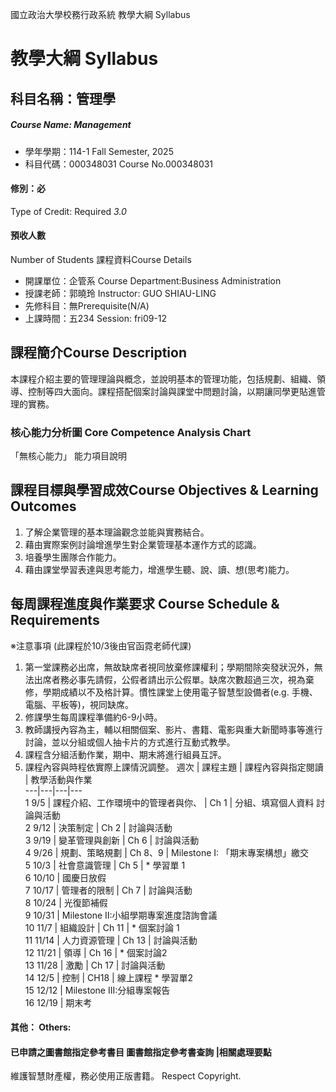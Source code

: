 國立政治大學校務行政系統 教學大綱 Syllabus
# 教學大綱 Syllabus
##  科目名稱：管理學 
#####  Course Name: Management
  * 學年學期：114-1 Fall Semester, 2025 
  * 科目代碼：000348031 Course No.000348031
#### 修別：必
Type of Credit: Required 
_3.0_
#### 預收人數
Number of Students
課程資料Course Details
  * 開課單位：企管系 Course Department:Business Administration 
  * 授課老師：郭曉玲 Instructor: GUO SHIAU-LING 
  * 先修科目：無Prerequisite(N/A)
  * 上課時間：五234 Session: fri09-12
##  課程簡介Course Description
本課程介紹主要的管理理論與概念，並說明基本的管理功能，包括規劃、組織、領導、控制等四大面向。課程搭配個案討論與課堂中問題討論，以期讓同學更貼進管理的實務。
###  核心能力分析圖 Core Competence Analysis Chart
「無核心能力」 
能力項目說明
##  課程目標與學習成效Course Objectives & Learning Outcomes 
1. 了解企業管理的基本理論觀念並能與實務結合。
2. 藉由實際案例討論增進學生對企業管理基本運作方式的認識。
3. 培養學生團隊合作能力。
4. 藉由課堂學習表達與思考能力，增進學生聽、說、讀、想(思考)能力。
##  每周課程進度與作業要求 Course Schedule & Requirements
※注意事項 (此課程於10/3後由官函霓老師代課)
  1. 第一堂課務必出席，無故缺席者視同放棄修課權利；學期間除突發狀況外，無法出席者務必事先請假，公假者請出示公假單。缺席次數超過三次，視為棄修，學期成績以不及格計算。慣性課堂上使用電子智慧型設備者(e.g. 手機、電腦、平板等)，視同缺席。
  2. 修課學生每周課程準備約6-9小時。
  3. 教師講授內容為主，輔以相關個案、影片、書籍、電影與重大新聞時事等進行討論，並以分組或個人抽卡片的方式進行互動式教學。
  4. 課程含分組活動作業，期中、期末將進行組員互評。
  5. 課程內容與時程依實際上課情況調整。 週次 |  課程主題 |  課程內容與指定閱讀 |  教學活動與作業  
---|---|---|---  
1 9/5 |  課程介紹、工作環境中的管理者與你、 |  Ch 1 |  分組、填寫個人資料 討論與活動  
2 9/12 |  決策制定 |  Ch 2 |  討論與活動  
3 9/19 |  變革管理與創新 |  Ch 6 |  討論與活動  
4 9/26 |  規劃、策略規劃 |  Ch 8、9 |  Milestone I: 「期末專案構想」繳交  
5 10/3 |  社會意識管理 |  Ch 5 |  * 學習單 1  
6 10/10 |  國慶日放假  
7 10/17 |  管理者的限制 |  Ch 7 |  討論與活動  
8 10/24 |  光復節補假  
9 10/31 |  Milestone II:小組學期專案進度諮詢會議  
10 11/7 |  組織設計 |  Ch 11 |  * 個案討論 1  
11 11/14 |  人力資源管理 |  Ch 13 |  討論與活動  
12 11/21 |  領導 |  Ch 16 |  * 個案討論2  
13 11/28 |  激勵 |  Ch 17 |  討論與活動  
14 12/5 |  控制 |  CH18 |  線上課程 * 學習單2  
15 12/12 |  Milestone III:分組專案報告  
16 12/19 |  期末考  
####  其他： Others:
####  已申請之圖書館指定參考書目  圖書館指定參考書查詢 |相關處理要點
維護智慧財產權，務必使用正版書籍。 Respect Copyright.